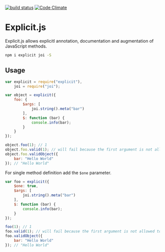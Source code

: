 [![build status](https://travis-ci.org/explicitjs/explicit.svg?branch=master)](https://travis-ci.org/explicitjs/explicit)
[![Code Climate](https://codeclimate.com/github/explicitjs/explicit/badges/gpa.svg)](https://codeclimate.com/github/explicitjs/explicit)

# Explicit.js

Explicit.js allows explicitl annotation, documentation and augmentation of JavaScript methods.

```bash
npm i explicit joi -S
```

## Usage

```JavaScript
var explicit = require("explicit"),
    joi = require("joi");

var object = explicit({
    foo: {
        $args: [
            joi.string().meta("bar")
        ],
        $: function (bar) {
            console.info(bar);
        }
    }
});

object.foo(1); // 1
object.foo.valid(1); // will fail because the first argument is not allowed to be a string
object.foo.validObject({
    bar: "Hello World"
}); // "Hello World"
```

For single method definition add the  ```$one``` parameter.

```JavaScript
var foo = explicit({
    $one: true,   
    $args: [
        joi.string().meta("bar")
    ],
    $: function (bar) {
        console.info(bar);
    }
});

foo(1); // 1
foo.valid(1); // will fail because the first argument is not allowed to be a string
foo.validObject({
    bar: "Hello World"
}); // "Hello World"
```
